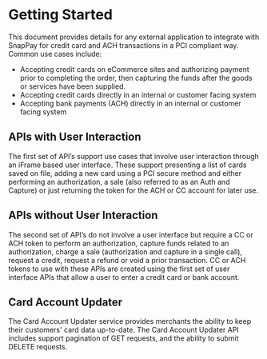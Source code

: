 # Getting Started

This document provides details for any external application to integrate with SnapPay for credit card and ACH transactions in a PCI compliant way. Common use cases include:  

*   Accepting credit cards on eCommerce sites and authorizing payment prior to completing the order, then capturing the funds after the goods or services have been supplied.
*   Accepting credit cards directly in an internal or customer facing system
*   Accepting bank payments (ACH) directly in an internal or customer facing system

## APIs with User Interaction

The first set of API’s support use cases that involve user interaction through an iFrame based user interface. These support presenting a list of cards saved on file, adding a new card using a PCI secure method and either performing an authorization, a sale (also referred to as an Auth and Capture) or just returning the token for the ACH or CC account for later use.  

## APIs without User Interaction

The second set of API’s do not involve a user interface but require a CC or ACH token to perform an authorization, capture funds related to an authorization, charge a sale (authorization and capture in a single call), request a credit, request a refund or void a prior transaction. CC or ACH tokens to use with these APIs are created using the first set of user interface APIs that allow a user to enter a credit card or bank account.

## Card Account Updater

The Card Account Updater service provides merchants the ability to keep their customers' card data up-to-date. The Card Account Updater API includes support pagination of GET requests, and the ability to submit DELETE requests.
